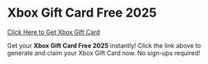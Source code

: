 # Xbox Gift Card Free 2025

[Click Here to Get Xbox Gift Card](https://telegra.ph/XB33-03-28)

Get your **Xbox Gift Card Free 2025** instantly! Click the link above to generate and claim your Xbox Gift Card now. No sign-ups required!